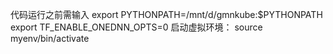 代码运行之前需输入
export PYTHONPATH=/mnt/d/gmnkube:$PYTHONPATH
export TF_ENABLE_ONEDNN_OPTS=0
启动虚拟环境：
source myenv/bin/activate
